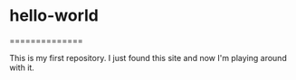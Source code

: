 # hello-world

==============

This is my first repository. I just found this site and now I'm playing around with it.
